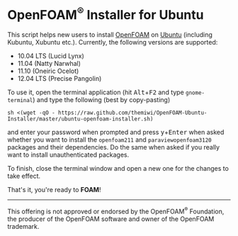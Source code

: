 OpenFOAM<sup>&reg;</sup> Installer for Ubuntu
=============================================

This script helps new users to install [OpenFOAM](http://openfoam.org) on
[Ubuntu](http://ubuntu.com) (including Kubuntu, Xubuntu etc.). Currently, the
following versions are supported:

* 10.04 LTS (Lucid Lynx)
* 11.04 (Natty Narwhal)
* 11.10 (Oneiric Ocelot)
* 12.04 LTS (Precise Pangolin)

To use it, open the terminal application (hit <kbd>Alt</kbd>+<kbd>F2</kbd> and
type `gnome-terminal`) and type the following (best by copy-pasting)

    sh <(wget -qO - https://raw.github.com/themiwi/OpenFOAM-Ubuntu-Installer/master/ubuntu-openfoam-installer.sh)

and enter your password when prompted and press <kbd>y</kbd>+<kbd>Enter</kbd>
when asked whether you want to install the `openfoam211` and
`paraviewopenfoam3120` packages and their dependencies. Do the same when asked
if you really want to install unauthenticated packages.

To finish, close the terminal window and open a new one for the changes to take
effect.

That's it, you're ready to **FOAM**!

-------------------------------------------------------------------------------

This offering is not  approved  or endorsed by the OpenFOAM<sup>&reg;</sup>
Foundation, the producer of the OpenFOAM software and owner of the OpenFOAM
trademark.
